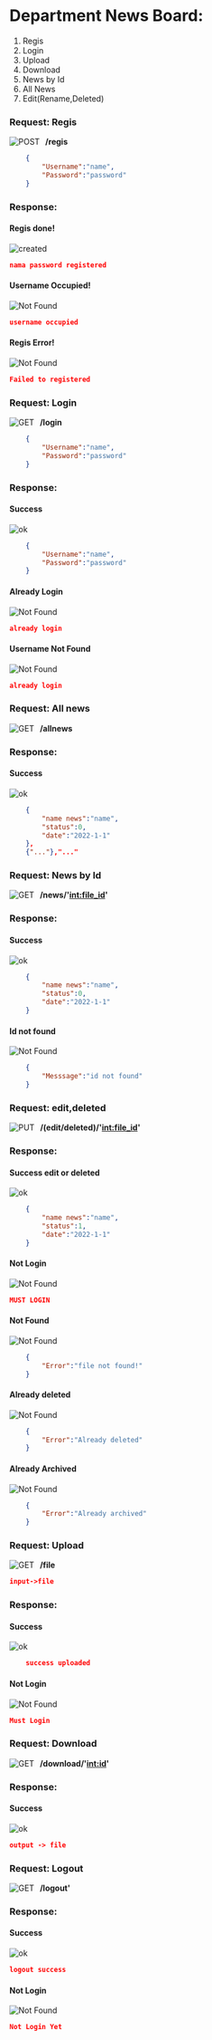 
# Department News Board:
1.  Regis 
2.  Login
3.  Upload
4.  Download
5.  News by Id
6. All News
7. Edit(Rename,Deleted)



### Request: Regis
![POST](https://badgen.net/badge/Method/POST/yellow)<span style="padding:10px">**/regis**</span>
````json
    {
        "Username":"name",
        "Password":"password"
    }
````
### Response:
#### Regis done!
![created](https://badgen.net/badge/created/201/green)
```json
nama password registered
```
#### Username Occupied!
![Not Found](https://badgen.net/badge/NotFound/404/red)
```json
username occupied
```
#### Regis Error!
![Not Found](https://badgen.net/badge/NotFound/404/red)
```json
Failed to registered
```


### Request: Login
![GET](https://badgen.net/badge/Method/GET/yellow)<span style="padding:10px">**/login**</span>
```json
    {
        "Username":"name",
        "Password":"password"
    }
```
### Response:
#### Success
![ok](https://badgen.net/badge/Method/OK/green)
```json
    {
        "Username":"name",
        "Password":"password"
    }
```
#### Already Login
![Not Found](https://badgen.net/badge/NotFound/404/red)
```json
already login
```
#### Username Not Found
![Not Found](https://badgen.net/badge/NotFound/404/red)
```json
already login
```

### Request: All news
![GET](https://badgen.net/badge/Method/GET/yellow)<span style="padding:10px">**/allnews**</span>
### Response:
#### Success
![ok](https://badgen.net/badge/Method/OK/green)
```json
    {
        "name news":"name",
        "status":0,
        "date":"2022-1-1"
    },
    {"..."},"..."
```


### Request: News by Id
![GET](https://badgen.net/badge/Method/GET/yellow)<span style="padding:10px">**/news/'<int:file_id>'**</span>
### Response:
#### Success
![ok](https://badgen.net/badge/Method/OK/green)
```json
    {
        "name news":"name",
        "status":0,
        "date":"2022-1-1"
    }
```
#### Id not found
![Not Found](https://badgen.net/badge/NotFound/404/red)
```json
    {
        "Messsage":"id not found"
    }
```


### Request: edit,deleted
![PUT](https://badgen.net/badge/Method/PUT/blue)<span style="padding:10px">**/(edit/deleted)/'<int:file_id>'**</span>
### Response:
#### Success edit or deleted
![ok](https://badgen.net/badge/Method/OK/green)
```json
    {
        "name news":"name",
        "status":1,
        "date":"2022-1-1"
    }
```
#### Not Login
![Not Found](https://badgen.net/badge/NotFound/404/red)
```json
MUST LOGIN
```
#### Not Found
![Not Found](https://badgen.net/badge/NotFound/404/red)
```json
    {
        "Error":"file not found!"
    }
```
#### Already deleted
![Not Found](https://badgen.net/badge/NotFound/404/red)
```json
    {
        "Error":"Already deleted"
    }
```
#### Already Archived
![Not Found](https://badgen.net/badge/NotFound/404/red)
```json
    {
        "Error":"Already archived"
    }
```


### Request: Upload
![GET](https://badgen.net/badge/Method/GET/yellow)<span style="padding:10px">**/file**</span>
```json
input->file
````

### Response:
#### Success 
![ok](https://badgen.net/badge/Method/OK/green)
```json
    success uploaded
```
#### Not Login
![Not Found](https://badgen.net/badge/NotFound/404/red)
```json
Must Login
```

### Request: Download
![GET](https://badgen.net/badge/Method/GET/yellow)<span style="padding:10px">**/download/'<int:id>'**</span>

### Response:
#### Success 
![ok](https://badgen.net/badge/Method/OK/green)
```json
output -> file
```

### Request: Logout
![GET](https://badgen.net/badge/Method/GET/yellow)<span style="padding:10px">**/logout'**</span>

### Response:
#### Success 
![ok](https://badgen.net/badge/Method/OK/green)
```json
logout success
```
#### Not Login
![Not Found](https://badgen.net/badge/NotFound/404/red)
```json
Not Login Yet

```